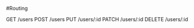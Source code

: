 #Routing

GET         /users
POST        /users
PUT         /users/:id
PATCH       /users/:id
DELETE      /users/:id
